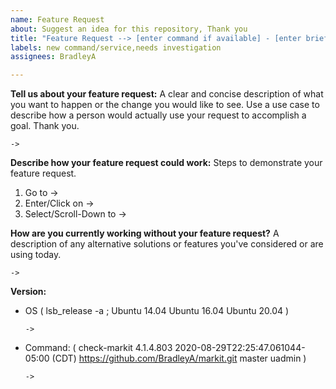```yaml
---
name: Feature Request
about: Suggest an idea for this repository, Thank you
title: "Feature Request --> [enter command if available] - [enter brief description]"
labels: new command/service,needs investigation
assignees: BradleyA

---
```


**Tell us about your feature request:** 
A clear and concise description of what you want to happen or the change you would like to see.  Use a use case to describe how a person would actually use your request to accomplish a goal. Thank you.

    -> 

**Describe how your feature request could work:**
Steps to demonstrate your feature request.
   1. Go to -> 
   2. Enter/Click on -> 
   3. Select/Scroll-Down to -> 

**How are you currently working without your feature request?**
A description of any alternative solutions or features you've considered or are using today.

    -> 

**Version:**
 - OS ( lsb_release -a ; Ubuntu 14.04  Ubuntu 16.04  Ubuntu 20.04 )
 
       -> 
 
  - Command: ( check-markit 4.1.4.803 2020-08-29T22:25:47.061044-05:00 (CDT) https://github.com/BradleyA/markit.git master uadmin )

        -> 
